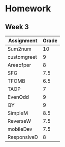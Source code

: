 # Homework

## Week 3
|Assignment | Grade |
|-----------|-------|
| Sum2num   | 10    |
|customgreet| 9     |
| Areaofper | 8     |
| SFG       | 7.5   |
| TFOMB     | 6.5   |
| TAOP      |  7    | 
| EvenOdd   |  9    |
| QY        |  9    |
| SimpleM   |  8.5  |
|ReverseW   | 7.5   |
| mobileDev | 7.5   |
|ResponsiveD| 8     |